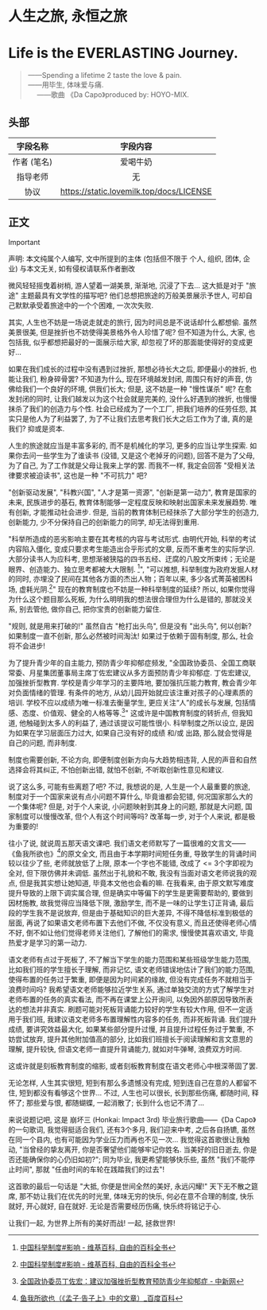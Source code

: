 # 人生之旅, 永恒之旅
# Life is the EVERLASTING Journey.
> ——Spending a lifetime 2 taste the love & pain. <br>
> ——用毕生, 体味爱与痛. <br>
> &emsp; ——歌曲 《Da Capo》produced by: HOYO-MIX.

## 头部
| 字段名称 | 字段内容 |
| :-: | :-: |
| 作者 (笔名) | 爱喝牛奶 |
| 指导老师 | 无 |
| 协议 | <https://static.lovemilk.top/docs/LICENSE> |

## 正文
> [!Important]
> 声明: 本文纯属个人编写, 文中所提到的主体 (包括但不限于 个人, 组织, 团体, 企业) 与本文无关, 如有侵权请联系作者删改

微风轻轻摇曳着树梢, 游人望着一湖美景, 渐渐地, 沉浸了下去... 这大抵是对于 "旅途" 主题最具有文学性的描写吧? 他们总想把旅途的万般美景展示予世人, 可却自己默默承受着旅途中的一个个困难, 一次次失败.

其实, 人生也不妨是一场说走就走的旅行, 因为时间总是不说话却什么都想偷. 虽然美景很美, 但是挫折也不妨使得美景格外令人珍惜了呢? 但不知道为什么, 大家, 也包括我, 似乎都想把最好的一面展示给大家, 却忽视了坏的那面能使得好的变成更好...

如果在我们成长的过程中没有遇到过挫折, 那想必待长大之后, 即便最小的挫折, 也能让我们, 粉身碎骨罢? 不知道为什么, 现在环境越发封闭, 周围只有好的声音, 仿佛给我们一个良好的环境, 供我们长大; 但是, 这不妨是一种 "慢性谋杀" 呢? 在愈发封闭的同时, 让我们越发以为这个社会就是完美的, 没什么好遇到的挫折, 也慢慢抹杀了我们的创造力与个性. 社会已经成为了一个工厂, 把我们培养的任劳任怨, 其实只是他人为了利益罢了, 为了不让我们去思考我们长大之后工作为了谁, 真的是我们? 抑或是资本.

人生的旅途就应当是丰富多彩的, 而不是机械化的学习, 更多的应当让学生探索. 如果你去问一些学生为了谁读书 (没错, 又是这个老掉牙的问题), 回答不是为了父母, 为了自己, 为了工作就是父母让我来上学的罢. 而我不一样, 我定会回答 "受相关法律要求被迫读书", 这也是一种 "不可抗力" 吧?

"创新驱动发展", "科教兴国", "人才是第一资源", "创新是第一动力", 教育是国家的未来, 民族进步的基石, 教育体制能够一定程度反映和映射出国家未来发展趋势. 唯有创新, 才能推动社会进步. 但是, 当前的教育体制已经抹杀了大部分学生的创造力, 创新能力, 少不分保持自己的创新能力的同学, 却无法得到重用.

"科举所造成的恶劣影响主要在其考核的内容与考试形式. 由明代开始, 科举的考试内容陷入僵化, 变成只要求考生能造出合乎形式的文章, 反而不重考生的实际学识. 大部分读书人为应科考, 思想渐被狭隘的四书五经、迂腐的八股文所束䌸；无论是眼界、创造能力、独立思考都被大大限制. [^Wikipedia#InfluencesOfTheCivil-serviceExaminations]", "可以推想, 科举制度为政府发掘人材的同时, 亦埋没了民间在其他各方面的杰出人物；百年以来, 多少各式菁英被困科场, 虚耗光阴.[^Wikipedia#InfluencesOfTheCivil-serviceExaminations]" 现在的教育制度也不妨是一种科举制度的延续? 所以, 如果你觉得为什么这个题目那么死板, 为什么明明我的想法很合理但为什么是错的, 那就没关系, 别去管他, 做你自己, 把你宝贵的创新能力留住.

"规则, 就是用来打破的!" 虽然自古 "枪打出头鸟", 但是没有 "出头鸟", 何以创新? 如果制度一直不创新, 那么必然被时间淘汰! 如果过于依赖于固有制度, 那么, 社会将不会进步!

为了提升青少年的自主能力, 预防青少年抑郁症频发, "全国政协委员、全国工商联常委、月星集团董事局主席丁佐宏建议从多方面预防青少年抑郁症. 丁佐宏建议, 加强挫折型教育. 学校是青少年学习的主要阵地, 要加强抗压能力教育, 教会青少年对负面情绪的管理. 有条件的地方, 从幼儿园开始就应该注重对孩子的心理素质的培训. 学校不应以成绩为唯一标准去衡量学生, 更应关注“人”的成长与发展, 包括情感、态度、价值观、健全的人格等等.[^People'sCongress#frustrationsOfteenagers]" 这或许是中国教育制度的转折点, 但我知道, 他触碰到太多人的利益了, 通过该提议可能性很小. 科举制度之所以设立, 是因为如果在学习层面压力过大, 如果自己没有好的成绩 和/或 出路, 那么就会觉得是自己的问题, 而非制度.

制度也需要创新, 不论方向, 即便制度创新方向与大趋势相违背, 人民的声音和自然选择会将其纠正, 不怕创新出错, 就怕不创新, 不听取创新性意见和建议.

说了这么多, 可能有些离题了吧? 不过, 我想说的是, 人生是一个人最重要的旅途, 制度对于一个国家来说有点小问题不算什么, 毕竟谁都会犯错, 何况国家那么大的一个集体呢? 但是, 对于个人来说, 小问题映射到其身上的问题, 那就是大问题, 国家制度可以慢慢改革, 但个人有这个时间等吗? 改革每一步, 对于个人来说, 都是极为重要的!

<!-- TODO: 写完下面一段 -->
往小了说, 就说周五那天语文课吧. 我们语文老师默写了一篇很难的文言文——《鱼我所欲也》[^ArticleInClassicalChinese#YuWoSuoYuYe]的原文全文, 而且由于本学期时间短任务重, 导致学生的背诵时间较以往少了些, 老师就放低了上限, 原本一个字也不能错, 改成了 <= 3个字即视为全对, 但下限仿佛并未调低. 虽然出于礼貌和不敢, 我没有当面对语文老师说我的观点, 但是我其实想让她知道, 毕竟本文他也会看的嘛. 在我看来, 由于原文默写难度提升导致的上限下调实属合理, 但是确实中等偏下的学生是更需要帮助的, 要做到因材施教, 故我觉得应当降低下限, 激励学生, 而不是一味的让学生订正背诵, 最后段的学生我不是说放弃, 但是由于基础知识的巨大差异, 不得不降低标准到极低的层面, 再说了如果语文老师布置下去他们不做, 不仅没有意义, 而且还使得老师心情不好, 倒不如让他们觉得老师关注他们, 了解他们的需求, 慢慢使其喜欢语文, 毕竟热爱才是学习的第一动力.

语文老师有点过于死板了, 不了解当下学生的能力范围和某些班级学生能力范围, 比如我们班的学生擅长于理解, 而非记忆, 语文老师错误地估计了我们的能力范围, 使得布置的任务过于繁重, 即便是因为时间紧的缘故, 但没有完成任务不就相当于浪费时间吗? 我希望语文老师能够拉近学生关系, 通过单独交流的方式了解学生对老师布置的任务的真实看法, 而不再在课堂上公开询问, 以免因外部原因导致所表达的想法并非真实. 刷题可能对死板背诵能力较好的学生有较大作用, 但不一定适用于我们班, 我建议语文老师多布置理解性内容多的任务, 而非死板背诵. 我们提升成绩, 要讲究效益最大化, 如果某些部分提升过慢, 并且提升过程任务过于繁重, 不妨尝试放弃, 提升其他附加值高的部分, 比如我们班擅长于阅读理解和言文意思的理解, 提升较快, 但语文老师一直提升背诵能力, 就如对牛弹琴, 浪费双方时间.

这或许就是刻板教育制度的缩影, 或者刻板教育制度在语文老师心中根深蒂固了罢.

<!-- 说实话, 我之前写这篇文章一点思路没有, 也尝试过使用 AI 大模型写, 写出来的还可以, 挺附有文学价值的, 但却总少了点什么——是情感. 旅途中的风景, 美也好坏也罢, 都只是过客, 陪你到最后的只有你自己和你在意的人, 所以, 最重要的不是旅途中的风景, 那不过是不过是 "锦上添花" 罢了, 而是你踏过的每一片土地时, 你流露出的情感. 如果当你重游故地时, 能触动到你的内心, 能让你重温旧日往事, 甚至让你的泪腺不争气, 那必然, 是真正的旅途, 而不是为了旅途而旅行. -->

无论怎样, 人生其实很短, 短到有那么多遗憾没有完成, 短到连自己在意的人都留不住, 短到都没有看够这个世界... 不过, 人生也可以很长, 长到那些伤痛, 都随时间, 释怀了; 那些爱与恨, 都随蝴蝶, 一起消散了; 长到什么也记不清了...

来说说题记吧, 这是 崩坏三 (Honkai: Impact 3rd) 毕业旅行歌曲——《Da Capo》的一句歌词, 我觉得挺适合我们, 还有3个多月, 我们迎来中考, 之后各自扬镳, 虽然在同一个县内, 也有可能因为学业压力而再也不见一次... 我觉得这首歌很让我触动, "当曾经的挚友离开, 你是否奢望他们能够牢记你姓名. 当美好的旧日逝去, 你是否还能确保你的心仍旧如初?"; 同为毕业, 我更希望能够快乐些, 虽然 "我们不能停止时间", 那就 "任由时间的车轮在践踏我们的过去"!

这首歌的最后一句话是 "大抵, 你便是世间全然的美好, 永远闪耀!" 天下无不散之筵席, 那不妨让我们在优先的时光里, 体味无穷的快乐, 何必在意不合理的制度, 快乐就好, 开心就好, 自在就好. 无论是否需要经历伤痛, 快乐终将铭记于心.

让我们一起, 为世界上所有的美好而战! 一起, 拯救世界!

[^Wikipedia#InfluencesOfTheCivil-serviceExaminations]: [中国科举制度#影响 - 维基百科, 自由的百科全书](https://zh.wikipedia.org/zh-hans/%E4%B8%AD%E5%9B%BD%E7%A7%91%E4%B8%BE%E5%88%B6%E5%BA%A6#%E5%BD%B1%E9%9F%BF)
[^People'sCongress#frustrationsOfteenagers]: [全国政协委员丁佐宏：建议加强挫折型教育预防青少年抑郁症 - 中新网](https://www.chinanews.com.cn/cj/2024/03-03/10173453.shtml)
[^ArticleInClassicalChinese#YuWoSuoYuYe]: [鱼我所欲也（《孟子·告子上》中的文章）_百度百科](https://baike.baidu.com/item/%E9%B1%BC%E6%88%91%E6%89%80%E6%AC%B2%E4%B9%9F/4927922)
